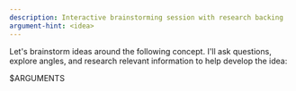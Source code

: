 ```yaml
---
description: Interactive brainstorming session with research backing
argument-hint: <idea>
---
```


Let's brainstorm ideas around the following concept. I'll ask questions, explore angles, and research relevant information to help develop the idea:

$ARGUMENTS
